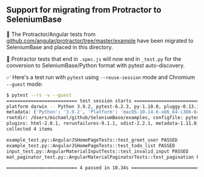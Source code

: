 ## Support for migrating from Protractor to SeleniumBase

🔵 The Protractor/Angular tests from [github.com/angular/protractor/tree/master/example](https://github.com/angular/protractor/tree/master/example) have been migrated to SeleniumBase and placed in this directory.

🔵 Protractor tests that end in ``.spec.js`` will now end in ``_test.py`` for the conversion to SeleniumBase/Python format with pytest auto-discovery.

✅ Here's a test run with ``pytest`` using ``--reuse-session`` mode and Chromium ``--guest`` mode:

```bash
$ pytest --rs -v --guest
========================== test session starts ==========================
platform darwin -- Python 3.9.2, pytest-6.2.3, py-1.10.0, pluggy-0.13.1
metadata: {'Python': '3.9.2', 'Platform': 'macOS-10.14.6-x86_64-i386-64bit', 'Packages': {'pytest': '6.2.3', 'py': '1.10.0', 'pluggy': '0.13.1'}, 'Plugins': {'html': '2.0.1', 'rerunfailures': '9.1.1', 'xdist': '2.2.1', 'metadata': '1.11.0', 'ordering': '0.6', 'forked': '1.3.0', 'seleniumbase': '1.62.0'}}
rootdir: /Users/michael/github/SeleniumBase/examples, configfile: pytest.ini
plugins: html-2.0.1, rerunfailures-9.1.1, xdist-2.2.1, metadata-1.11.0, ordering-0.6, forked-1.3.0, seleniumbase-1.62.0
collected 4 items

example_test.py::AngularJSHomePageTests::test_greet_user PASSED
example_test.py::AngularJSHomePageTests::test_todo_list PASSED
input_test.py::AngularMaterialInputTests::test_invalid_input PASSED
mat_paginator_test.py::AngularMaterialPaginatorTests::test_pagination PASSED

========================== 4 passed in 10.34s ==========================
```
